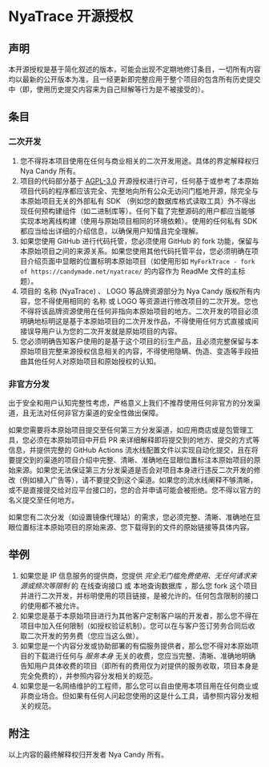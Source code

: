 # NyaTrace 开源授权

## 声明

本开源授权是基于简化叙述的版本，可能会出现不定期地修订条目，一切所有内容均以最新的公开版本为准，且一经更新即完整应用于整个项目的包含所有历史提交中（即，使用历史提交内容来为自己辩解等行为是不被接受的）。

## 条目

### 二次开发

1. 您不得将本项目使用在任何与商业相关的二次开发用途。具体的界定解释权归 Nya Candy 所有。
2. 项目的代码部分基于 [AGPL-3.0](./AGPL-3.0.txt) 开源授权进行许可，任何基于或参考了本原始项目代码的程序都应该完全、完整地向所有公众无访问门槛地开源，除完全与本原始项目无关的外部私有 SDK （例如您的数据库格式读取工具）外不得出现任何预构建组件（如二进制库等）。任何下载了完整源码的用户都应当能够实现本地离线构建（使用与原始项目相同的环境依赖）。使用的任何私有 SDK 都应当给出详细的介绍信息，以确保用户知情且完全理解。
3. 如果您使用 GitHub 进行代码托管，您必须使用 GitHub 的 fork 功能，保留与本原始项目之间的来源关系。如果您使用其他代码托管平台，您必须明确在项目介绍页面中显眼的位置标明本原始项目（如使用形如 `MyForkTrace - fork of https://candymade.net/nyatrace/` 的内容作为 ReadMe 文件的主标题）。
4. 项目的 名称 (NyaTrace) 、 LOGO 等品牌资源部分为 Nya Candy 版权所有内容，您不得使用相同的 名称 或 LOGO 等资源进行修改项目的二次开发。您也不得将该品牌资源使用在任何非指向本原始项目的地方。二次开发的项目必须明确地标明这是基于本原始项目的二次开发作品，不得使用任何方式直接或间接误导用户认为您的二次开发就是原始项目的内容。
5. 您必须明确告知客户使用的是基于这个项目的衍生产品，且必须完整保留与本原始项目完整来源授权信息相关的内容，不得使用隐瞒、伪造、变造等手段扭曲其他任何人对原始项目和原始授权的认知。

### 非官方分发

出于安全和用户认知完整性考虑，严格意义上我们不推荐使用任何非官方的分发渠道，且无法对任何非官方渠道的安全性做出保障。

如果您需要将本原始项目提交至任何第三方分发渠道，如应用商店或是包管理工具，您必须在本原始项目中开启 PR 来详细解释即将提交到的地方、提交的方式等信息，并提供完整的 GitHub Actions 流水线配置文件以实现自动化提交，且在将要提交到的渠道的项目介绍中完整、清晰、准确地在显眼位置标注本原始项目的原始来源。如果您无法保证第三方分发渠道是否会对项目本身进行违反二次开发的修改（例如植入广告等），请不要提交到这个渠道。如果您的流水线阐释不够清晰，或不是直接提交给对应平台接口的，您的合并申请可能会被拒绝。您不得以官方的名义提交至任何地方。

如果您有二次分发（如设置镜像代理站）的需求，您必须完整、清晰、准确地在显眼位置标注本原始项目的原始来源、您下载得到的文件的原始链接等具体内容。

## 举例

1. 如果您是 IP 信息服务的提供商，您提供 *完全无门槛免费使用、无任何请求来源或频次等限制* 的 在线查询接口 或 本地查询数据库 ，那么您 fork 这个项目并进行二次开发，并标明使用的项目链接，是被允许的。任何包含限制的接口的使用都不被允许。
2. 如果您是基于本原始项目进行为其他客户定制客户端的开发者，那么您不得在项目中加入任何限制（如授权验证机制）。您可以在与客户签订劳务合同后收取二次开发的劳务费（您应当这么做）。
3. 如果您是一个内容分发或协助部署的有偿服务提供者，那么您不得对本原始项目的下载进行任何与 *服务本身* 无关的收费，您应当完整、清晰、准确地明确告知用户具体收费的项目（即所有的费用仅为对提供的服务收取，项目本身是完全免费的），并参照内容分发相关的规范。
4. 如果您是一名网络维护的工程师，那么您可以自由使用本项目用在任何商业或非商业场合。但如果有任何人问起您使用的这是什么工具，请参照内容分发相关的规范。

## 附注

以上内容的最终解释权归开发者 Nya Candy 所有。
